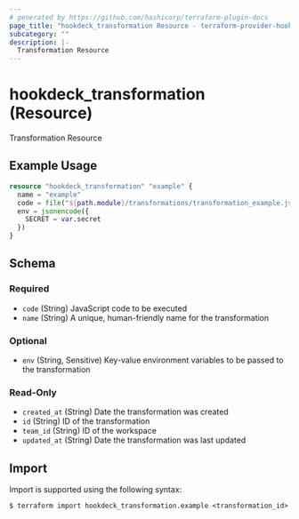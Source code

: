 ```yaml
---
# generated by https://github.com/hashicorp/terraform-plugin-docs
page_title: "hookdeck_transformation Resource - terraform-provider-hookdeck"
subcategory: ""
description: |-
  Transformation Resource
---
```


# hookdeck_transformation (Resource)

Transformation Resource

## Example Usage

```terraform
resource "hookdeck_transformation" "example" {
  name = "example"
  code = file("${path.module}/transformations/transformation_example.js")
  env = jsonencode({
    SECRET = var.secret
  })
}
```

<!-- schema generated by tfplugindocs -->
## Schema

### Required

- `code` (String) JavaScript code to be executed
- `name` (String) A unique, human-friendly name for the transformation

### Optional

- `env` (String, Sensitive) Key-value environment variables to be passed to the transformation

### Read-Only

- `created_at` (String) Date the transformation was created
- `id` (String) ID of the transformation
- `team_id` (String) ID of the workspace
- `updated_at` (String) Date the transformation was last updated

## Import

Import is supported using the following syntax:

```shell
$ terraform import hookdeck_transformation.example <transformation_id>
```
